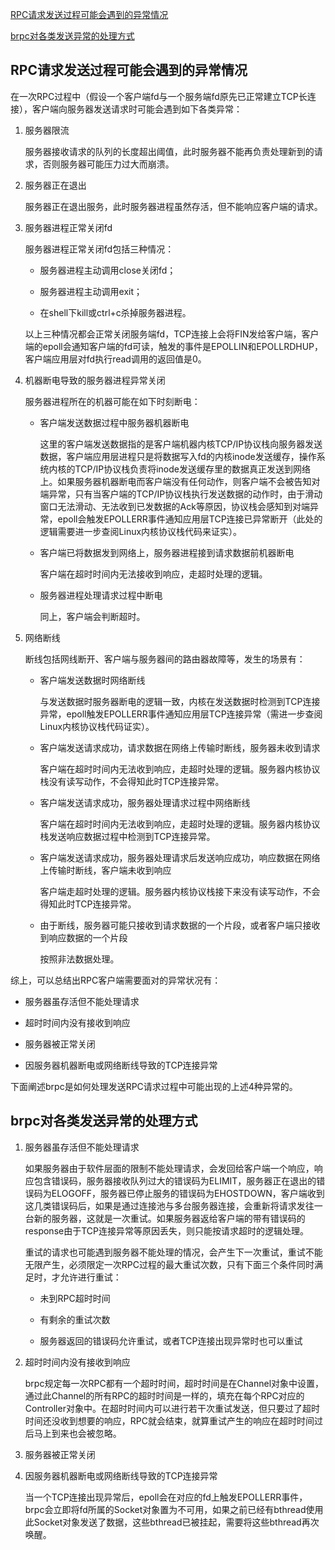 [RPC请求发送过程可能会遇到的异常情况](#RPC请求发送过程可能会遇到的异常情况)

[brpc对各类发送异常的处理方式](#brpc对各类发送异常的处理方式)

## RPC请求发送过程可能会遇到的异常情况
在一次RPC过程中（假设一个客户端fd与一个服务端fd原先已正常建立TCP长连接），客户端向服务器发送请求时可能会遇到如下各类异常：

1. 服务器限流

   服务器接收请求的队列的长度超出阈值，此时服务器不能再负责处理新到的请求，否则服务器可能压力过大而崩溃。

2. 服务器正在退出

   服务器正在退出服务，此时服务器进程虽然存活，但不能响应客户端的请求。

3. 服务器进程正常关闭fd

   服务器进程正常关闭fd包括三种情况：
   
   - 服务器进程主动调用close关闭fd；
   
   - 服务器进程主动调用exit；
   
   - 在shell下kill或ctrl+c杀掉服务器进程。
   
   以上三种情况都会正常关闭服务端fd，TCP连接上会将FIN发给客户端，客户端的epoll会通知客户端的fd可读，触发的事件是EPOLLIN和EPOLLRDHUP，客户端应用层对fd执行read调用的返回值是0。

4. 机器断电导致的服务器进程异常关闭

   服务器进程所在的机器可能在如下时刻断电：
   
   - 客户端发送数据过程中服务器机器断电
   
     这里的客户端发送数据指的是客户端机器内核TCP/IP协议栈向服务器发送数据，客户端应用层进程只是将数据写入fd的内核inode发送缓存，操作系统内核的TCP/IP协议栈负责将inode发送缓存里的数据真正发送到网络上。如果服务器机器断电而客户端没有任何动作，则客户端不会被告知对端异常，只有当客户端的TCP/IP协议栈执行发送数据的动作时，由于滑动窗口无法滑动、无法收到已发数据的Ack等原因，协议栈会感知到对端异常，epoll会触发EPOLLERR事件通知应用层TCP连接已异常断开（此处的逻辑需要进一步查阅Linux内核协议栈代码来证实）。
   
   - 客户端已将数据发到网络上，服务器进程接到请求数据前机器断电
   
     客户端在超时时间内无法接收到响应，走超时处理的逻辑。
   
   - 服务器进程处理请求过程中断电
   
     同上，客户端会判断超时。

5. 网络断线

   断线包括网线断开、客户端与服务器间的路由器故障等，发生的场景有：
   
   - 客户端发送数据时网络断线
   
     与发送数据时服务器断电的逻辑一致，内核在发送数据时检测到TCP连接异常，epoll触发EPOLLERR事件通知应用层TCP连接异常（需进一步查阅Linux内核协议栈代码证实）。
   
   - 客户端发送请求成功，请求数据在网络上传输时断线，服务器未收到请求
   
     客户端在超时时间内无法收到响应，走超时处理的逻辑。服务器内核协议栈没有读写动作，不会得知此时TCP连接异常。
   
   - 客户端发送请求成功，服务器处理请求过程中网络断线
   
     客户端在超时时间内无法收到响应，走超时处理的逻辑。服务器内核协议栈发送响应数据过程中检测到TCP连接异常。
   
   - 客户端发送请求成功，服务器处理请求后发送响应成功，响应数据在网络上传输时断线，客户端未收到响应
   
     客户端走超时处理的逻辑。服务器内核协议栈接下来没有读写动作，不会得知此时TCP连接异常。
   
   - 由于断线，服务器可能只接收到请求数据的一个片段，或者客户端只接收到响应数据的一个片段
   
     按照非法数据处理。
     
综上，可以总结出RPC客户端需要面对的异常状况有：

- 服务器虽存活但不能处理请求

- 超时时间内没有接收到响应

- 服务器被正常关闭

- 因服务器机器断电或网络断线导致的TCP连接异常

下面阐述brpc是如何处理发送RPC请求过程中可能出现的上述4种异常的。

## brpc对各类发送异常的处理方式
1. 服务器虽存活但不能处理请求

   如果服务器由于软件层面的限制不能处理请求，会发回给客户端一个响应，响应包含错误码，服务器接收队列过大的错误码为ELIMIT，服务器正在退出的错误码为ELOGOFF，服务器已停止服务的错误码为EHOSTDOWN，客户端收到这几类错误码后，如果是通过连接池与多台服务器连接，会重新将请求发往一台新的服务器，这就是一次重试。如果服务器返给客户端的带有错误码的response由于TCP连接异常等原因丢失，则只能按请求超时的逻辑处理。
   
   重试的请求也可能遇到服务器不能处理的情况，会产生下一次重试，重试不能无限产生，必须限定一次RPC过程的最大重试次数，只有下面三个条件同时满足时，才允许进行重试：
   
   - 未到RPC超时时间
   
   - 有剩余的重试次数
   
   - 服务器返回的错误码允许重试，或者TCP连接出现异常时也可以重试
   
2. 超时时间内没有接收到响应

   brpc规定每一次RPC都有一个超时时间，超时时间是在Channel对象中设置，通过此Channel的所有RPC的超时时间是一样的，填充在每个RPC对应的Controller对象中。在超时时间内可以进行若干次重试发送，但只要过了超时时间还没收到想要的响应，RPC就会结束，就算重试产生的响应在超时时间过后马上到来也会被忽略。

3. 服务器被正常关闭

4. 因服务器机器断电或网络断线导致的TCP连接异常

   当一个TCP连接出现异常后，epoll会在对应的fd上触发EPOLLERR事件，brpc会立即将fd所属的Socket对象置为不可用，如果之前已经有bthread使用此Socket对象发送了数据，这些bthread已被挂起，需要将这些bthread再次唤醒。
